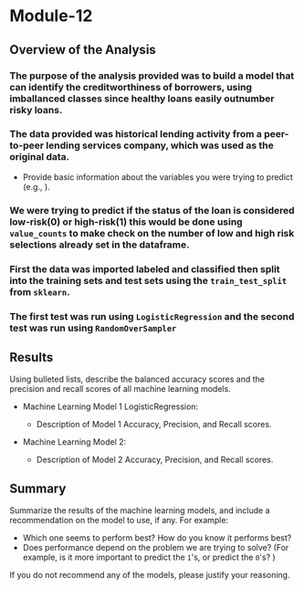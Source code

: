 # Module-12

## Overview of the Analysis

### The purpose of the analysis provided was to build a model that can identify the creditworthiness of borrowers, using imballanced classes since healthy loans easily outnumber risky loans.

### The data provided was historical lending activity from a peer-to-peer lending services company, which was used as the original data.  
* Provide basic information about the variables you were trying to predict (e.g., ).
### We were trying to predict if the status of the loan is considered low-risk(0) or high-risk(1) this would be done using `value_counts` to make check on the number of low and high risk selections already set in the dataframe.

### First the data was imported  labeled and classified then split into the training sets and test sets using the `train_test_split` from `sklearn`.
### The first test was run using `LogisticRegression` and the second test was run using `RandomOverSampler`


## Results

Using bulleted lists, describe the balanced accuracy scores and the precision and recall scores of all machine learning models.

* Machine Learning Model 1 LogisticRegression:
  * Description of Model 1 Accuracy, Precision, and Recall scores.



* Machine Learning Model 2:
  * Description of Model 2 Accuracy, Precision, and Recall scores.

## Summary

Summarize the results of the machine learning models, and include a recommendation on the model to use, if any. For example:
* Which one seems to perform best? How do you know it performs best?
* Does performance depend on the problem we are trying to solve? (For example, is it more important to predict the `1`'s, or predict the `0`'s? )

If you do not recommend any of the models, please justify your reasoning.